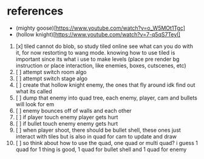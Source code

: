 # references

- (mighty goose)[https://www.youtube.com/watch?v=o_W5MOt1Tgc]
- (hollow knight)[https://www.youtube.com/watch?v=7-q5qS7TeyI]

1. [x] tiled cannot do blob, so study tiled online see what can you do with it, for now restorting to wang mode. knowing how to use tiled is important since its what i use to make levels (place pre render bg instruction or place interaction, like enemies, boxes, cutscenes, etc)
2. [ ] attempt switch room algo
3. [ ] attempt switch stage algo
4. [ ] create that hollow knight enemy, the ones that fly around idk find out what its called
5. [ ] dump that enemy into quad tree, each enemy, player, cam and bullets will look for em
6. [ ] enemy bounces off of walls and each other
7. [ ] if player touch enemy player gets hurt
8. [ ] if bullet touch enemy enemy gets hurt
9. [ ] when player shoot, there should be bullet shell, these ones just interact with tiles but is also in quad for cam to update and draw
10. [ ] so think about how to use the quad, one quad or multi quad? i guess 1 quad for 1 thing is good, 1 quad for bullet shell and 1 quad for enemy
